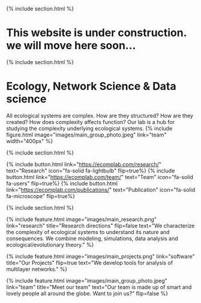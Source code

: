 ---
---

{% include section.html %}

# This website is under construction. we will move here soon...

{% include section.html %}

# Ecology, Network Science & Data science

All ecological systems are complex. How are they structured? How are they created? How does complexity affects function? Our lab is a hub for studying the complexity underlying ecological systems. 
{%
  include figure.html
  image="images/main_group_photo.jpeg"
  link="team"
  width="400px"
%}

{% include section.html %}

{% include button.html link="https://ecomplab.com/research/" text="Research" icon="fa-solid fa-lightbulb" flip=true%} {% include button.html link="https://ecomplab.com/team/" text="Team" icon="fa-solid fa-users" flip=true%} {% include button.html link="https://ecomplab.com/publications/" text="Publication" icon="fa-solid fa-microscope" flip=true%}

{% include section.html %}

<!--
{% capture text %}

We characterize the complexity of ecological systems to understand its nature and consequences. We combine modeling, simulations, data analysis and ecological/evolutionary theory. 

{%  include button.html
  link="publications"
  text="Publications"
  icon="fa-solid fa-arrow-right"
  flip=true
%}

{%  include button.html
  link="research"
  text="Research directions"
  icon="fa-solid fa-arrow-right"
  flip=true
%}

{% endcapture %}
-->

{%
  include feature.html
  image="images/main_research.png"
  link="research"
  title="Research directions"
  flip=false
  text="We characterize the complexity of ecological systems to understand its nature and consequences. We combine modeling, simulations, data analysis and ecological/evolutionary theory."
%}

<!--
{% capture text %}

We develop tools for analysis of multilayer networks.

{%
  include button.html
  link="software"
  text="Software"
  icon="fa-solid fa-arrow-right"
  flip=true
%}

{% endcapture %}
-->

{%
  include feature.html
  image="images/main_projects.png"
  link="software"
  title="Our Projects"
  flip=true
  text="We develop tools for analysis of multilayer networks."
%}

<!--
{% capture text %}

Our team is composed of students, post-docs and research associates from multiple countries. We emphasize team work and social life.

{%
  include button.html
  link="team"
  text="Meet our team"
  icon="fa-solid fa-arrow-right"
  flip=true
%}

{% endcapture %}
-->

{%
  include feature.html
  image="images/main_group_photo.jpeg"
  link="team"
  title="Meet our team"
  text="Our team is made up of smart and lovely people all around the globe. Want to join us?"
  flip=false
%}
